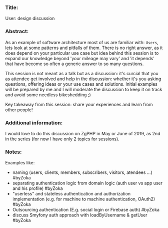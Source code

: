 ### Title:
User: design discussion

### Abstract:

As an example of software architecture most of us are familiar with: `Users`, lets look at some patterns and pitfalls of them. There is no right answer, as it does depend on your particular use case but idea behind this session is to expand our knowledge beyond 'your mileage may vary' and 'it depends' that have become so often a generic answer to so many questions.

This session is not meant as a talk but as a discussion: it's curcial that you as attendee get involved and help in the discussion: whether it's you asking questions, offering ideas or your use cases and solutions. Initial examples will be prepared by me and I will moderate the discussion to keep it on track and avoid some needless bikeshedding ;)

Key takeaway from this session: share your experiences and learn from other people!


### Additional information:

I would love to do this discussion on ZgPHP in May or June of 2019, as 2nd in the series (for now I have only 2 topics for sessions). 


### Notes:

Examples like:

 - naming (users, clients, members, subscribers, visitors, atendees ...) #byZoka
 - separating authentication logic from domain logic (auth user vs app user and his profile) #byZoka
 - "userless" and stateless authentication and authorization implementation (e.g. for machine to machine authentication, OAuth2) #byZoka
 - Outsourcing authentication (E.g. social login or Firebase auth) #byZoka
 - discuss Smyfony auth approach with loadByUsername & getUser #byZoka
